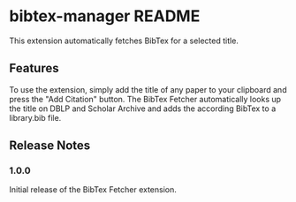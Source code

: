 # bibtex-manager README

This extension automatically fetches BibTex for a selected title. 

## Features

To use the extension, simply add the title of any paper to your clipboard and press the "Add Citation" button. The BibTex Fetcher automatically looks up the title on DBLP and Scholar Archive and adds the according BibTex to a library.bib file. 

## Release Notes
### 1.0.0

Initial release of the BibTex Fetcher extension. 
